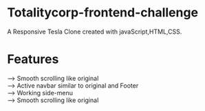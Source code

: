 # Totalitycorp-frontend-challenge
A Responsive Tesla Clone created with javaScript,HTML,CSS.
# Features
--> Smooth scrolling like original <br />
--> Active navbar similar to original and Footer <br />
--> Working side-menu <br />
--> Smooth scrolling like original <br />

